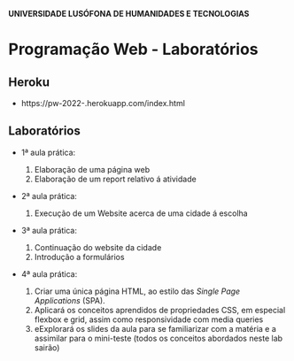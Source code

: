 **UNIVERSIDADE LUSÓFONA DE HUMANIDADES E TECNOLOGIAS**

# Programação Web - Laboratórios

## Heroku
* https://pw-2022-<meunumerodealuno>.herokuapp.com/index.html

## Laboratórios


* 1ª aula prática:
    1. Elaboração de uma página web
    2. Elaboração de um report relativo á atividade

* 2ª aula prática:
    1. Execução de um Website acerca de uma cidade á escolha

* 3ª aula prática:
    1. Continuação do website da cidade
    2. Introdução a formulários
* 4ª aula prática:
    1. Criar uma única página HTML, ao estilo das *Single Page Applications* (SPA).
    2. Aplicará os conceitos aprendidos de propriedades CSS, em especial flexbox e grid, assim como responsividade com media queries
    3. eExplorará os slides da aula para se familiarizar com a matéria e a assimilar para o mini-teste (todos os conceitos abordados neste lab sairão)
